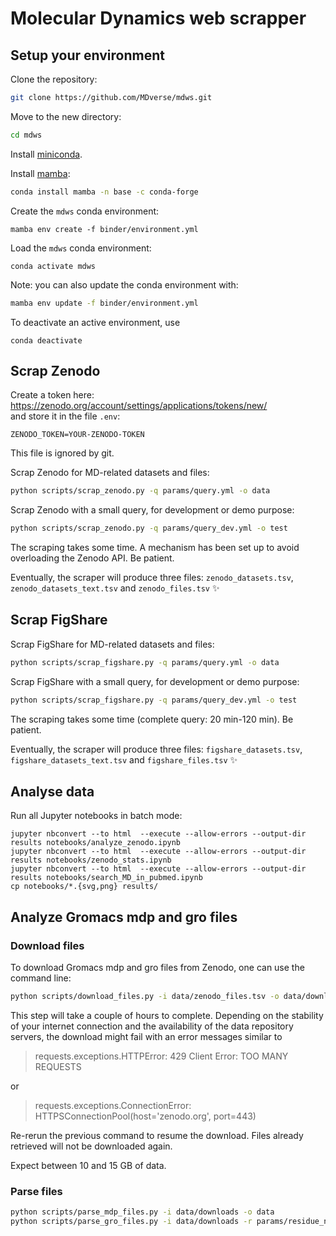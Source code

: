 # Molecular Dynamics web scrapper

## Setup your environment

Clone the repository:

```bash
git clone https://github.com/MDverse/mdws.git
```

Move to the new directory:

```bash
cd mdws
```

Install [miniconda](https://docs.conda.io/en/latest/miniconda.html).

Install [mamba](https://github.com/mamba-org/mamba):

```bash
conda install mamba -n base -c conda-forge
```

Create the `mdws` conda environment:
```
mamba env create -f binder/environment.yml
```

Load the `mdws` conda environment:
```
conda activate mdws
```

Note: you can also update the conda environment with:

```bash
mamba env update -f binder/environment.yml
```

To deactivate an active environment, use

```
conda deactivate
```

## Scrap Zenodo

Create a token here: <https://zenodo.org/account/settings/applications/tokens/new/>  
and store it in the file `.env`:
```
ZENODO_TOKEN=YOUR-ZENODO-TOKEN
```
This file is ignored by git.

Scrap Zenodo for MD-related datasets and files:

```bash
python scripts/scrap_zenodo.py -q params/query.yml -o data
```

Scrap Zenodo with a small query, for development or demo purpose:

```bash
python scripts/scrap_zenodo.py -q params/query_dev.yml -o test
```

The scraping takes some time. A mechanism has been set up to avoid overloading the Zenodo API. Be patient.

Eventually, the scraper will produce three files: `zenodo_datasets.tsv`, `zenodo_datasets_text.tsv` and `zenodo_files.tsv` :sparkles: 


## Scrap FigShare

Scrap FigShare for MD-related datasets and files:

```bash
python scripts/scrap_figshare.py -q params/query.yml -o data
```

Scrap FigShare with a small query, for development or demo purpose:

```bash
python scripts/scrap_figshare.py -q params/query_dev.yml -o test
```

The scraping takes some time (complete query: 20 min-120 min). Be patient.

Eventually, the scraper will produce three files: `figshare_datasets.tsv`, `figshare_datasets_text.tsv` and `figshare_files.tsv` :sparkles: 


## Analyse data

Run all Jupyter notebooks in batch mode:
```
jupyter nbconvert --to html  --execute --allow-errors --output-dir results notebooks/analyze_zenodo.ipynb
jupyter nbconvert --to html  --execute --allow-errors --output-dir results notebooks/zenodo_stats.ipynb
jupyter nbconvert --to html  --execute --allow-errors --output-dir results notebooks/search_MD_in_pubmed.ipynb
cp notebooks/*.{svg,png} results/
```


## Analyze Gromacs mdp and gro files

### Download files

To download Gromacs mdp and gro files from Zenodo, one can use the command line:

```bash
python scripts/download_files.py -i data/zenodo_files.tsv -o data/downloads/ -t mdp -t gro
```

This step will take a couple of hours to complete. Depending on the stability of your internet connection and the availability of the data repository servers, the download might fail with an error messages similar to

> requests.exceptions.HTTPError: 429 Client Error: TOO MANY REQUESTS

or 

> requests.exceptions.ConnectionError: HTTPSConnectionPool(host='zenodo.org', port=443)

Re-rerun the previous command to resume the download. Files already retrieved will not be downloaded again.

Expect between 10 and 15 GB of data.

### Parse files

```bash
python scripts/parse_mdp_files.py -i data/downloads -o data
python scripts/parse_gro_files.py -i data/downloads -r params/residue_names.yml -o data
```

